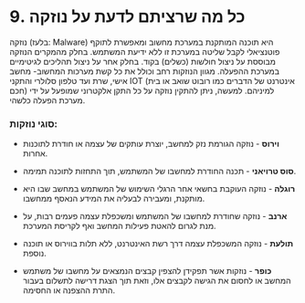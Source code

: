 # 9. כל מה שרציתם לדעת על נוזקה

נוזקה (בלעז: Malware) היא תוכנה המותקנת במערכת מחשוב ומאפשרת לתוקף פוטנציאלי לקבל שליטה במערכת זו ללא ידיעת המשתמש. בחלק מהמקרים הנוזקה מבוססת על ניצול חולשות (כשלים) בקוד. בחלק אחר על ניצול תהליכים לגיטימיים במערכת ההפעלה. מגוון הנוזקות רחב וכולל את כל קשת מערכות המחשוב- מחשב אישי, שרת ועד טלפון סלולרי והתקני IOT (אינטרנט של הדברים כמו רובוט שואב או בית חכם) למיניהם. למעשה, ניתן להתקין נוזקה על כל התקן אלקטרוני שמופעל על ידי מערכת הפעלה כלשהי.

### סוגי נוזקות:

- **וירוס** - נוזקה הגורמת נזק למחשב, יוצרת עותקים של עצמה או חודרת לתוכנות אחרות.

- **סוס טרויאני** - תכנה החודרת למחשבו של המשתמש, תוך התחזות לתוכנה תמימה.

- **רוגלה** - נוזקה העוקבת בחשאי אחר הרגלי השימוש של המשתמש במחשב שבו היא מותקנת, ומעבירה לבעליה את המידע הנאסף ממחשבו.

- **ארנב** - נוזקה שחודרת למחשבו של המשתמש ומשכפלת עצמה פעמים רבות, על מנת לגרום להאטת פעילות המחשב ואף לקריסת המערכת.

- **תולעת** - נוזקה המשכפלת עצמה דרך רשת האינטרנט, ללא תלות בווירוס או תוכנה נוספת.

- **כופר** - נוזקות אשר תפקידן להצפין קבצים הנמצאים על מחשבו של משתמש המחשב או לחסום את הגישה לקבצים אלו, וזאת תוך הצגת דרישה לתשלום בעבור התרת ההצפנה או החסימה.
